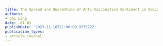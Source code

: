 ```yaml
---
title: The Spread and Quarantine of Anti-Vaccination Sentiment in Social Networks
authors:
- Chi Ling
date: -01-01
publishDate: '2023-11-18T21:06:09.977572Z'
publication_types:
- article-journal
---
```

